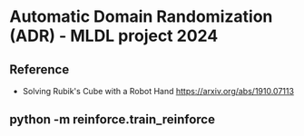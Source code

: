 # Automatic Domain Randomization (ADR) - MLDL project 2024

## Reference

- Solving Rubik's Cube with a Robot Hand <https://arxiv.org/abs/1910.07113>

## python -m reinforce.train_reinforce
